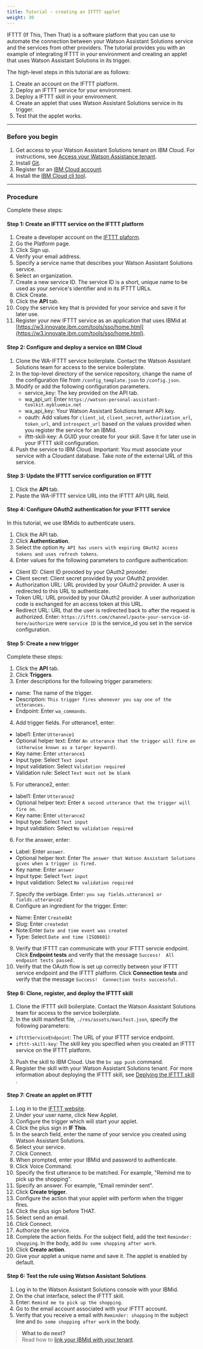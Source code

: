 ```yaml
---
title: Tutorial - creating an IFTTT applet
weight: 30
---
```

IFTTT (If This, Then That) is a software platform that you can use to automate the connection between your Watson Assistant Solutions service and the services from other providers.  The tutorial provides you with an example of integrating IFTTT in your environment and creating an applet that uses Watson Assistant Solutions in its trigger.

The high-level steps in this tutorial are as follows:
1. Create an account on the IFTTT platform.
2. Deploy an IFTTT service for your environment.
3. Deploy a IFTTT skill in your environment.
4. Create an applet that uses Watson Assistant Solutions service in its trigger.
5. Test that the applet works.

---
### Before you begin
1. Get access to your Watson Assistant Solutions tenant on IBM Cloud.  For instructions, see [Access your Watson Assistance  tenant]({{site.baseurl}}/get-started/get-api-key/).
2. Install [Git](https://git-scm.com/downloads).
3. Register for an [IBM Cloud account](https://www.ibm.com/account/us-en/signup/register.html).
4. Install the [IBM Cloud cli tool](https://console.bluemix.net/docs/cli/index.html#cli).

---
### Procedure
Complete these steps:

#### Step 1: Create an IFTTT service on the IFTTT platform
1. Create a developer account on the [IFTTT plaform](https://platform.ifttt.com/platform_sign_up).
2. Go the Platform page.
3. Click Sign up.
4. Verify your email address.
5. Specify a service name that describes your Watson Assistant Solutions service.
6. Select an organization.
7. Create a new service ID. The service ID is a short, unique name to be used as your service's identifier and in its IFTTT URLs.
8. Click Create.
9. Click the **API** tab.
10. Copy the service key that is provided for your service and save it for later use.
11. Register your new IFTTT service as an application that uses IBMid at [https://w3.innovate.ibm.com/tools/sso/home.html](https://w3.innovate.ibm.com/tools/sso/home.html).

#### Step 2: Configure and deploy a service on IBM Cloud
1. Clone the WA-IFTTT service boilerplate.  Contact the Watson Assistant Solutions team for access to the service boilerplate.
2. In the top-level directory of the service repository, change the name of the configuration file from `/config_template.json` to `/config.json`.
3. Modify or add the following configuration parameters.
   - service_key: The key provided on the API tab.
   - wa_api_url: Enter `https://watson-personal-assistant-toolkit.mybluemix.net`
   - wa_api_key: Your Watson Assistant Solutions tenant API key.
   - oauth: Add values for `client_id`, `client_secret`, `authorization_url`,` token_url`, and `introspect_url` based on the values provided when you register the service for an IBMid.
   - ifttt-skill-key: A GUID your create for your skill. Save it for later use in your IFTTT skill configuration.
4. Push the service to IBM Cloud.
Important:  You  must associate your service with a Cloudant database.  Take note of the external URL of this service.

#### Step 3: Update the IFTTT service configuration on IFTTT
1. Click the **API** tab.
2. Paste the WA-IFTTT service URL into the IFTTT API URL field.

#### Step 4: Configure OAuth2 authentication for your IFTTT service
In this tutorial, we use IBMids to authenticate users.
1. Click the API tab.
2. Click **Authentication**.
3. Select the option `My API has users with expiring OAuth2 access tokens and uses refresh tokens`.
4. Enter values for the following parameters to configure authentication:
  - Client ID:  Client ID provided by your OAuth2 provider.
  - Client secret: Client secret provided by your OAuth2 provider.
  - Authorization URL: URL provided by your OAuth2 provider. A user is redirected to this URL to authenticate.
  - Token URL:  URL provided by your OAuth2 provider. A user authorization code is exchanged for an access token at this URL.
  - Redirect URL: URL that the user is redirected back to after the request is authorized.  Enter: `https://ifttt.com/channel/paste-your-service-id-here/authorize` were `service ID` is the service_id you set in the service configuration.

#### Step 5: Create a new trigger
Complete these steps:
1. Click the **API** tab.
2. Click **Triggers**.
3. Enter descriptions for the following trigger parameters:
- name: The name of the trigger.
- Description: `This trigger fires whenever you say one of the utterances.`
- Endpoint: Enter `wa_commands`.
4.  Add trigger fields.  For utterance1, enter:
- label1: Enter `Utterance1`
- Optional helper text: Enter `An utterance that the trigger will fire on (otherwise known as a targer keyword)`.
- Key name: Enter `utterance1`
- Input type: Select `Text input`
- Input validation: Select `Validation required`
- Validation rule: Select `Text must not be blank`
5. For utterance2, enter:
- label1: Enter `Utterance2`
- Optional helper text: Enter `A second utterance that the trigger will fire on`.
- Key name: Enter `utterance2`
- Input type: Select `Text input`
- Input validation: Select `No validation required`
6. For the answer, enter:
- Label: Enter `answer`.
- Optional helper text: Enter `The answer that Watson Assistant Solutions gives when a trigger is fired.`
- Key name: Enter `answer`
- Input type: Select `Text input`
- Input validation: Select `No validation required`
7. Specify the verbiage.  Enter:
`you say fields.utterance1 or fields.utterance2`
8. Configure an ingredient for the trigger. Enter:
  - Name: Enter `CreatedAt`
  - Slug: Enter `createdat`
  - Note:Enter `Date and time event was created`
  - Type: Select `Date and time (ISO8601)`
9. Verify that IFTTT can communicate with your IFTTT servcie endpoint. Click **Endpoint tests** and verify that the message `Success!  All endpoint tests passed.`
10. Verify that the OAuth flow is set up correctly between your IFTTT service endpoint and the IFTTT platform.  Click **Connection tests** and verify that the message `Success!  Connection tests successful.`

#### Step 6: Clone, register, and deploy the  IFTTT skill
1. Clone the IFTTT skill boilerplate.  Contact the Watson Assistant Solutions team for access to the service boilerplate.
2. In the skilll manifest file,  `./res/assets/manifest.json`, specify the following parameters:
  - `iftttServiceEndpoint`: The URL of your IFTTT service endpoint.
  - `ifttt-skill-key`: The skill key you specified when you created an IFTTT service on the IFTTT platform.
3. Push the skill to IBM Cloud.  Use the ```bx app push``` command.
4. Register the skill with your Watson Assistant Solutions tenant.
For more information about deploying the IFTTT skill, see [Deplying the IFTTT skill ]({{site.baseurl}}/ifttt/create_ifttt_skill).

#### Step 7: Create an applet on IFTTT
1. Log in to the [IFTTT website](https://ifttt.com/login).
2. Under your user name, click New Applet.
3. Configure the trigger which will start your applet.
  1. Click the plus sign in **IF This**.
  2. In the search field, enter the name of your service you created using Watson Assistant Solutions.
  3. Select your service.
  4. Click Connect.
  5. When prompted, enter your IBMid and password to authenticate.
  6. Click Voice Command.
  7. Specify the first utterance to be matched. For example, "Remind me to pick up the shopping".
  8. Specify an answer.  For example, "Email reminder sent".
  9. Click **Create trigger**.
4. Configure the action that your applet with perform when the trigger fires.
  1. Click the plus sign before THAT.
  2. Select send an email.
  3. Click Connect.
  4. Authorize the service.
  5. Complete the action fields. For the subject field, add the text `Reminder: shopping`.  In the body, add `Do some shopping after work`.
  6. Click **Create action**.
5. Give your applet a unique name and save it. The applet is enabled by default.

#### Step 6: Test the rule using Watson Assistant Solutions
1. Log in to the Watson Assistant Solutions console with your IBMid.
2. On the chat interface, select the IFTTT skill.
3. Enter: `Remind me to pick up the shopping`.
4. Go to the email account associated with your IFTTT account.
5. Verify that you receive a email with `Reminder: shopping` in the subject line and `Do some shopping after work` in the body.


> **What to do next?**<br/>
Read how to [link your IBMid with your tenant]({{site.baseurl}}/further-topics/login-with-IBMid).
